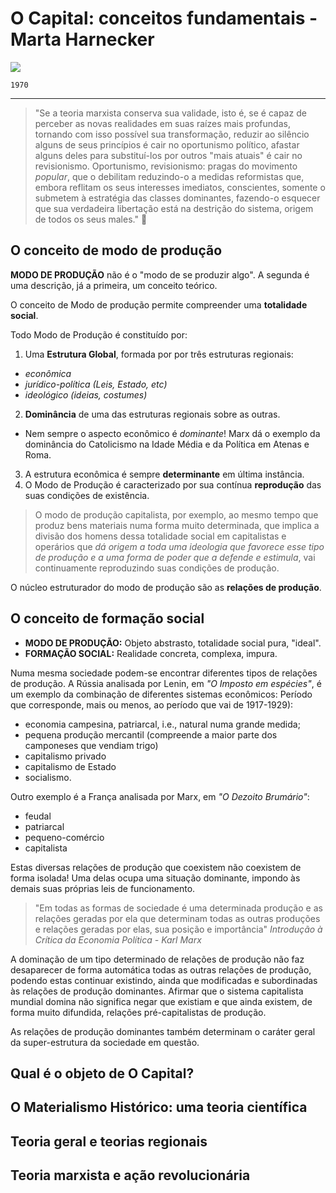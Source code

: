 # O Capital: conceitos fundamentais - Marta Harnecker

![](https://ensina.rtp.pt/site-uploads/2021/09/OperariosUSA-854x480.jpg)

`1970`
<hr> </hr>

> "Se a teoria marxista conserva sua validade, isto é, se é capaz de perceber as novas realidades em suas raízes mais profundas, tornando com isso possível sua transformação, reduzir ao silêncio alguns de seus princípios é cair no oportunismo político, afastar alguns deles para substituí-los por outros "mais atuais" é cair no revisionismo. Oportunismo, revisionismo: pragas do movimento _popular_, que o debilitam reduzindo-o a medidas reformistas que, embora reflitam os seus interesses imediatos, conscientes, somente o submetem à estratégia das classes dominantes, fazendo-o esquecer que sua verdadeira libertação está na destrição do sistema, origem de todos os seus males." 💭

## O conceito de modo de produção
**MODO DE PRODUÇÃO** não é o "modo de se produzir algo". A segunda é uma descrição, já a primeira, um conceito teórico.

O conceito de Modo de produção permite compreender uma **totalidade social**.

Todo Modo de Produção é constituído por:

1. Uma **Estrutura Global**, formada por por três estruturas regionais:
  - _econômica_
  - _jurídico-política (Leis, Estado, etc)_
  - _ideológico (ideias, costumes)_
  
2. **Dominância** de uma das estruturas regionais sobre as outras.
  - Nem sempre o aspecto econômico é _dominante_! Marx dá o exemplo da dominância do Catolicismo na Idade Média e da Política em Atenas e Roma.
    
3. A estrutura econômica é sempre **determinante** em última instância.
4. O Modo de Produção é caracterizado por sua contínua **reprodução** das suas condições de existência.
> O modo de produção capitalista, por exemplo, ao mesmo tempo que produz bens materiais numa forma muito determinada, que implica a divisão dos homens dessa totalidade social em capitalistas e operários que _dá origem a toda uma ideologia que favorece esse tipo de produção e a uma forma de poder que a defende e estimula_, vai continuamente reproduzindo suas condições de produção.

O núcleo estruturador do modo de produção são as __relações de produção__.

## O conceito de formação social
- **MODO DE PRODUÇÃO:** Objeto abstrasto, totalidade social pura, "ideal".
- **FORMAÇÃO SOCIAL:** Realidade concreta, complexa, impura.

Numa mesma sociedade podem-se encontrar diferentes tipos de relações de produção.
A Rússia analisada por Lenin, em _"O Imposto em espécies"_, é um exemplo da combinação de diferentes sistemas econômicos:
Período que corresponde, mais ou menos, ao período que vai de 1917-1929):

- economia campesina, patriarcal, i.e., natural numa grande medida;
- pequena produção mercantil (compreende a maior parte dos camponeses que vendiam trigo)
- capitalismo privado
- capitalismo de Estado
- socialismo.
  
Outro exemplo é a França analisada por Marx, em *"O Dezoito Brumário"*:
- feudal
- patriarcal
- pequeno-comércio
- capitalista

Estas diversas relações de produção que coexistem não coexistem de forma isolada! Uma delas ocupa uma situação dominante, impondo às demais suas próprias leis de funcionamento.

> "Em todas as formas de sociedade é uma determinada produção e as relações geradas por ela que determinam todas as outras produções e relações geradas por elas, sua posição e importância"
> _Introdução à Crítica da Economia Política - Karl Marx_

A dominação de um tipo determinado de relações de produção não faz desaparecer de forma automática todas as outras relações de produção, podendo estas continuar existindo, ainda que modificadas e subordinadas às relações de produção dominantes.
Afirmar que o sistema capitalista mundial domina não significa negar que existiam e que ainda existem, de forma muito difundida, relações pré-capitalistas de produção.
  
As relações de produção dominantes também determinam o caráter geral da super-estrutura da sociedade em questão.
## Qual é o objeto de O Capital?
## O Materialismo Histórico: uma teoria científica
## Teoria geral e teorias regionais
## Teoria marxista e ação revolucionária

